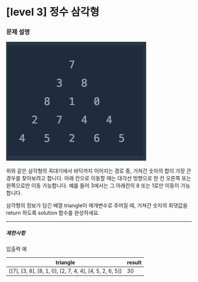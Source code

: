 # [level 3] 정수 삼각형

### 문제 설명
<img src="./정수삼각형.png">

위와 같은 삼각형의 꼭대기에서 바닥까지 이어지는 경로 중, 거쳐간 숫자의 합이 가장 큰 경우를 찾아보려고 합니다. 아래 칸으로 이동할 때는 대각선 방향으로 한 칸 오른쪽 또는 왼쪽으로만 이동 가능합니다. 예를 들어 3에서는 그 아래칸의 8 또는 1로만 이동이 가능합니다.

삼각형의 정보가 담긴 배열 triangle이 매개변수로 주어질 때, 거쳐간 숫자의 최댓값을 return 하도록 solution 함수를 완성하세요.
<hr>

<h5>제한사항</h5
삼각형의 높이는 1 이상 500 이하입니다.
삼각형을 이루고 있는 숫자는 0 이상 9,999 이하의 정수입니다.

<h5>입출력 예</h5>
<table class="table">
<thead>
    <tr>
        <th>triangle</th>
        <th>result</th>
    </tr>
</thead>
<tbody>
    <tr>
        <td>[[7], [3, 8], [8, 1, 0], [2, 7, 4, 4], [4, 5, 2, 6, 5]]	</td>
        <td>30</td>
    </tr>
</tbody>
</table>
